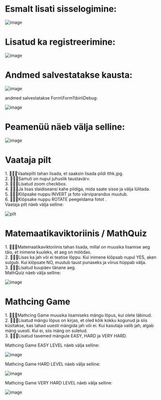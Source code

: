 <h1>Esmalt lisati sisselogimine:</h1>

![image](https://user-images.githubusercontent.com/93324363/195169107-a5310bf0-8864-417c-9355-10230276c171.png)

<h1>Lisatud ka registreerimine:</h1>

![image](https://user-images.githubusercontent.com/93324363/195172992-f09a84d9-8123-4f90-9e68-60fdd07ee6d2.png)

<h1>Andmed salvestatakse kausta:</h1>

![image](https://user-images.githubusercontent.com/93324363/195172898-76f68659-96ab-4f06-b7c9-d55fe356228d.png)

andmed salvestatakse Form\Form1\bin\Debug:

![image](https://user-images.githubusercontent.com/93324363/195170210-76c002de-c642-4f6a-b79f-881d51d16245.png)

<h1>Peamenüü näeb välja selline:</h1>

![image](https://user-images.githubusercontent.com/93324363/195640761-dc7a2568-194c-4afd-b036-3ed152a81d72.png)


<h1>Vaataja pilt</h1>
1. 👨🏼‍🔧Vaatepilti tahan lisada, et saaksin lisada pildi tthk.jpg. <br>
2. 👨🏼‍🔧Samuti on nupul juhuslik taustavärv. <br>
3. 👨🏼‍🔧Lisatud zoom checkbox.<br>
4. 👨🏼‍🔧Ja lisas slaidiseansi kahe pildiga, mida saate sisse ja välja lülitada.<br>
5. 👨🏼‍🔧Klõpsake nuppu INVERT ja foto värviparandus muutub.<br>
6. 👨🏼‍🔧Klõpsake nuppu ROTATE peegeldama fotot .<br>
Vaataja pilt näeb välja selline:

![pilt](https://user-images.githubusercontent.com/93324363/195337485-e590a0e1-9c76-4b60-9fce-6181bc367f79.png)

<h1>Matemaatikaviktoriinis / MathQuiz</h1>
1. 👨🏼‍🔧Matemaatikaviktoriinis tahan lisada, millal on muusika lisamise aeg täis, et inimene kuuleks, et aeg on möödas.<br>
2. 👨🏼‍🔧Lisas ka jah või ei teatise lõppu. Kui inimene klõpsab nupul YES, aken sulgub. Kui klõpsate NO, muutub taust punaseks ja viirus hüppab välja.<br>
3. 👨🏼‍🔧Lisatud kuupäev tänane aeg.<br>
MathQuiz näeb välja selline:

![image](https://user-images.githubusercontent.com/93324363/195171729-e4039ff3-6454-42b2-86f7-db5fab67b842.png)


<h1>Mathcing Game</h1>
1. 👨🏼‍🔧Mathcing Game muusika lisamiseks mängu lõpus, kui olete läbinud.<br>
2. 👨🏼‍🔧Lisatud mängu lõpus on kirjas, et oled kõik kokku kogunud ja siis küsitakse, kas tahad uuesti mängida jah või ei. Kui kasutaja valib jah, algab mäng uuesti. Kui ei, siis mäng on suletud.<br>
3. 👨🏼‍🔧Lisatud tasemed mängule EASY, HARD ja VERY HARD.

Mathcing Game EASY LEVEL näeb välja selline:

![image](https://user-images.githubusercontent.com/93324363/195172222-a2f31400-d319-4182-a104-036400f96005.png)

Mathcing Game HARD LEVEL näeb välja selline:

![image](https://user-images.githubusercontent.com/93324363/195641427-d5822274-fa4e-4f73-ae4a-e1434c3bffdf.png)

Mathcing Game VERY HARD LEVEL näeb välja selline:

![image](https://user-images.githubusercontent.com/93324363/195641530-2b29105b-d240-48b4-a760-d05cff07142f.png)

